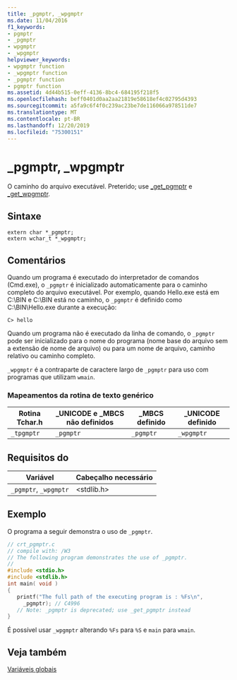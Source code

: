 ```yaml
---
title: _pgmptr, _wpgmptr
ms.date: 11/04/2016
f1_keywords:
- pgmptr
- _pgmptr
- wpgmptr
- _wpgmptr
helpviewer_keywords:
- wpgmptr function
- _wpgmptr function
- _pgmptr function
- pgmptr function
ms.assetid: 4d44b515-0eff-4136-8bc4-684195f218f5
ms.openlocfilehash: beff0401d0aa2aa21819e58618ef4c02795d4393
ms.sourcegitcommit: a5fa9c6f4f0c239ac23be7de116066a978511de7
ms.translationtype: MT
ms.contentlocale: pt-BR
ms.lasthandoff: 12/20/2019
ms.locfileid: "75300151"
---
```

# <a name="_pgmptr-_wpgmptr"></a>_pgmptr, _wpgmptr

O caminho do arquivo executável. Preterido; use [_get_pgmptr](../c-runtime-library/reference/get-pgmptr.md) e [_get_wpgmptr](../c-runtime-library/reference/get-wpgmptr.md).

## <a name="syntax"></a>Sintaxe

```
extern char *_pgmptr;
extern wchar_t *_wpgmptr;
```

## <a name="remarks"></a>Comentários

Quando um programa é executado do interpretador de comandos (Cmd.exe), o `_pgmptr` é inicializado automaticamente para o caminho completo do arquivo executável. Por exemplo, quando Hello.exe está em C:\BIN e C:\BIN está no caminho, o `_pgmptr` é definido como C:\BIN\Hello.exe durante a execução:

```
C> hello
```

Quando um programa não é executado da linha de comando, o `_pgmptr` pode ser inicializado para o nome do programa (nome base do arquivo sem a extensão de nome de arquivo) ou para um nome de arquivo, caminho relativo ou caminho completo.

`_wpgmptr` é a contraparte de caractere largo de `_pgmptr` para uso com programas que utilizam `wmain`.

### <a name="generic-text-routine-mappings"></a>Mapeamentos da rotina de texto genérico

|Rotina Tchar.h|_UNICODE e _MBCS não definidos|_MBCS definido|_UNICODE definido|
|---------------------|--------------------------------------|--------------------|-----------------------|
|`_tpgmptr`|`_pgmptr`|`_pgmptr`|`_wpgmptr`|

## <a name="requirements"></a>Requisitos do

|Variável|Cabeçalho necessário|
|--------------|---------------------|
|`_pgmptr`, `_wpgmptr`|\<stdlib.h>|

## <a name="example"></a>Exemplo

O programa a seguir demonstra o uso de `_pgmptr`.

```c
// crt_pgmptr.c
// compile with: /W3
// The following program demonstrates the use of _pgmptr.
//
#include <stdio.h>
#include <stdlib.h>
int main( void )
{
   printf("The full path of the executing program is : %Fs\n",
     _pgmptr); // C4996
   // Note: _pgmptr is deprecated; use _get_pgmptr instead
}
```

É possível usar `_wpgmptr` alterando `%Fs` para `%S` e `main` para `wmain`.

## <a name="see-also"></a>Veja também

[Variáveis globais](../c-runtime-library/global-variables.md)
